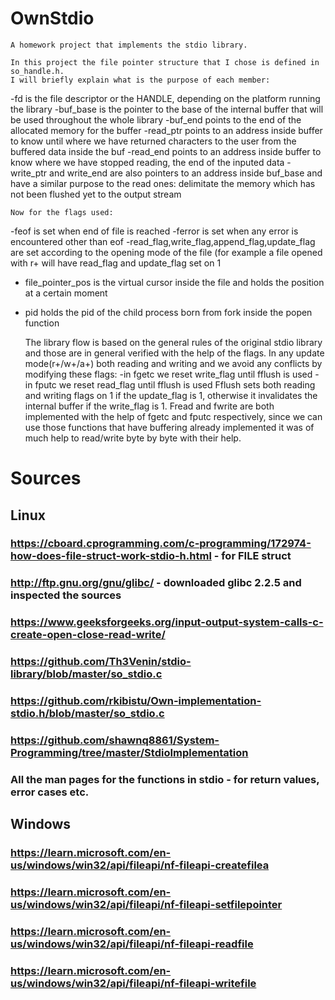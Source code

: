 # OwnStdio
	A homework project that implements the stdio library.

	In this project the file pointer structure that I chose is defined in so_handle.h.
	I will briefly explain what is the purpose of each member:
-fd is the file descriptor or the HANDLE, depending on the platform running the library
-buf_base is the pointer to the base of the internal buffer that will be used throughout the whole library
-buf_end points to the end of the allocated memory for the buffer
-read_ptr points to an address inside buffer to know until where we have returned characters to the user from the buffered data inside the buf
-read_end points to an address inside buffer to know where we have stopped reading, the end of the inputed data
-write_ptr and write_end are also pointers to an address inside buf_base and have a similar purpose to the read ones: delimitate the memory which has not been flushed yet to the output stream

	Now for the flags used:
-feof is set when end of file is reached
-ferror is set when any error is encountered other than eof
-read_flag,write_flag,append_flag,update_flag are set according to the opening mode of the file (for example a file opened with r+ will have read_flag and update_flag set on 1
- file_pointer_pos is the virtual cursor inside the file and holds the position at a certain moment
- pid holds the pid of the child process born from fork inside the popen function

	The library flow is based on the general rules of the original stdio library and those are in general verified with
the help of the flags.
	In any update mode(r+/w+/a+) both reading and writing and we avoid any conflicts by modifying these flags:
-in fgetc we reset write_flag until fflush is used
-in fputc we reset read_flag until fflush is used
	Fflush sets both reading and writing flags on 1 if the update_flag is 1, otherwise it invalidates the internal
buffer if the write_flag is 1.
	Fread and fwrite are both implemented with the help of fgetc and fputc respectively, since we can use those
functions that have buffering already implemented it was of much help to read/write byte by byte with their help.


# Sources
## Linux
### https://cboard.cprogramming.com/c-programming/172974-how-does-file-struct-work-stdio-h.html - for FILE struct
### http://ftp.gnu.org/gnu/glibc/ - downloaded glibc 2.2.5 and inspected the sources
### https://www.geeksforgeeks.org/input-output-system-calls-c-create-open-close-read-write/
### https://github.com/Th3Venin/stdio-library/blob/master/so_stdio.c
### https://github.com/rkibistu/Own-implementation-stdio.h/blob/master/so_stdio.c
### https://github.com/shawnq8861/System-Programming/tree/master/StdioImplementation
### All the man pages for the functions in stdio - for return values, error cases etc.

## Windows
### https://learn.microsoft.com/en-us/windows/win32/api/fileapi/nf-fileapi-createfilea
### https://learn.microsoft.com/en-us/windows/win32/api/fileapi/nf-fileapi-setfilepointer
### https://learn.microsoft.com/en-us/windows/win32/api/fileapi/nf-fileapi-readfile
### https://learn.microsoft.com/en-us/windows/win32/api/fileapi/nf-fileapi-writefile